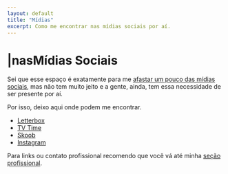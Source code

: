 ```yaml
---
layout: default
title: "Mídias"
excerpt: Como me encontrar nas mídias sociais por aí.
---
```

<h1><span aria-hidden="true">|</span><span class="h1-menor">nas</span>Mídias<span class="h1-menor"> Sociais</span></h1>

<section class="texto-geral">
<p>Sei que esse espaço é exatamente para me <a href="{{ site.url }}/blog/porque-todo-esse-esforco/">afastar um pouco das mídias sociais</a>, mas não tem muito jeito e a gente, ainda, tem essa necessidade de ser presente por aí.</p>
<p>Por isso, deixo aqui onde podem me encontrar.</p>
<div class="social">
<ul>
<li>
        <a href="https://letterboxd.com/dalbo1201" title="onde eu catalogo os filmes">
          <i class="fa-brands fa-letterboxd"></i>
          Letterbox</a>
</li>
<li>
        <a href="https://tvtime.com/r/38uUh" title="onde eu catalogo as séries">
          <i class="fa-solid fa-tv"></i>
          TV Time
        </a>
</li>
<li>
        <a href="https://www.skoob.com.br/share/user/154394" title="onde eu catalogo os livros">
          <i class="fa-solid fa-book"></i>
          Skoob
        </a>
</li>
<li><a href="https://instagram.com/dalbo1201" title="onde eu, as vezes, posto fotos">
          <i class="fa-brands fa-instagram"></i>
          Instagram</a>
</li>
</ul>
</div>
<p>Para links ou contato profissional recomendo que você vá até minha <a href="{{ site.url }}/profissional" title="quem é o trabalhador">seção profissional</a>.</p>

</section>
